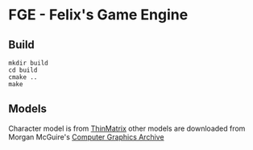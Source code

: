 # FGE - Felix's Game Engine

## Build

```
mkdir build
cd build
cmake ..
make
```

## Models

Character model is from
[ThinMatrix](https://www.youtube.com/watch?v=z0jb1OBw45I) other models
are downloaded from Morgan McGuire's [Computer Graphics
Archive](https://casual-effects.com/data)
